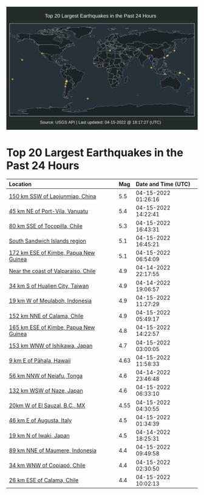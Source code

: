 ![Map](./map.png)

# Top 20 Largest Earthquakes in the Past 24 Hours

| Location | Mag | Date and Time (UTC) |
|:---|:---|:---|
| [150 km SSW of Laojunmiao, China](https://earthquake.usgs.gov/earthquakes/eventpage/us7000h2dx) | 5.5 | 04-15-2022 01:26:16 |
| [45 km NE of Port-Vila, Vanuatu](https://earthquake.usgs.gov/earthquakes/eventpage/us7000h2hw) | 5.4 | 04-15-2022 14:22:41 |
| [80 km SSE of Tocopilla, Chile](https://earthquake.usgs.gov/earthquakes/eventpage/us7000h2im) | 5.3 | 04-15-2022 16:43:31 |
| [South Sandwich Islands region](https://earthquake.usgs.gov/earthquakes/eventpage/us7000h2iu) | 5.1 | 04-15-2022 16:45:21 |
| [172 km ESE of Kimbe, Papua New Guinea](https://earthquake.usgs.gov/earthquakes/eventpage/us7000h2fx) | 5.1 | 04-15-2022 06:54:09 |
| [Near the coast of Valparaiso, Chile](https://earthquake.usgs.gov/earthquakes/eventpage/us7000h2cz) | 4.9 | 04-14-2022 22:17:55 |
| [34 km S of Hualien City, Taiwan](https://earthquake.usgs.gov/earthquakes/eventpage/us7000h2bx) | 4.9 | 04-14-2022 19:06:57 |
| [19 km W of Meulaboh, Indonesia](https://earthquake.usgs.gov/earthquakes/eventpage/us7000h2gq) | 4.9 | 04-15-2022 11:27:29 |
| [152 km NNE of Calama, Chile](https://earthquake.usgs.gov/earthquakes/eventpage/us7000h2fr) | 4.9 | 04-15-2022 05:49:17 |
| [165 km ESE of Kimbe, Papua New Guinea](https://earthquake.usgs.gov/earthquakes/eventpage/us7000h2hy) | 4.8 | 04-15-2022 14:22:57 |
| [153 km WNW of Ishikawa, Japan](https://earthquake.usgs.gov/earthquakes/eventpage/us7000h2ev) | 4.7 | 04-15-2022 03:00:05 |
| [9 km E of Pāhala, Hawaii](https://earthquake.usgs.gov/earthquakes/eventpage/hv72984552) | 4.63 | 04-15-2022 11:58:33 |
| [56 km NNW of Neiafu, Tonga](https://earthquake.usgs.gov/earthquakes/eventpage/us7000h2dj) | 4.6 | 04-14-2022 23:46:48 |
| [132 km WSW of Naze, Japan](https://earthquake.usgs.gov/earthquakes/eventpage/us7000h2fz) | 4.6 | 04-15-2022 06:33:10 |
| [20km W of El Sauzal, B.C., MX](https://earthquake.usgs.gov/earthquakes/eventpage/ci40236864) | 4.55 | 04-15-2022 04:30:55 |
| [46 km E of Augusta, Italy](https://earthquake.usgs.gov/earthquakes/eventpage/us7000h2e0) | 4.5 | 04-15-2022 01:34:39 |
| [19 km N of Iwaki, Japan](https://earthquake.usgs.gov/earthquakes/eventpage/us7000h2bg) | 4.5 | 04-14-2022 18:25:31 |
| [89 km NNE of Maumere, Indonesia](https://earthquake.usgs.gov/earthquakes/eventpage/us7000h2gf) | 4.4 | 04-15-2022 09:49:58 |
| [34 km WNW of Copiapó, Chile](https://earthquake.usgs.gov/earthquakes/eventpage/us7000h2ed) | 4.4 | 04-15-2022 02:30:50 |
| [26 km ESE of Calama, Chile](https://earthquake.usgs.gov/earthquakes/eventpage/us7000h2gh) | 4.4 | 04-15-2022 10:02:13 |
